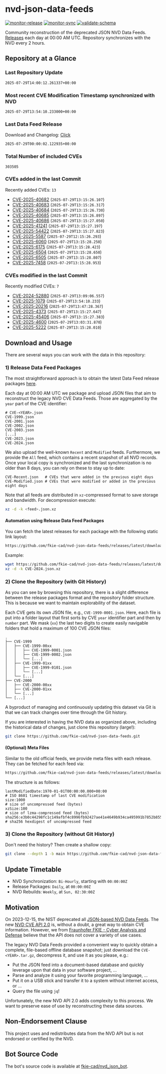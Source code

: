 # nvd-json-data-feeds

[![monitor-release](https://github.com/fkie-cad/nvd-json-data-feeds/actions/workflows/monitor_release.yml/badge.svg)](https://github.com/fkie-cad/nvd-json-data-feeds/actions/workflows/monitor_release.yml)
[![monitor-sync](https://github.com/fkie-cad/nvd-json-data-feeds/actions/workflows/monitor_sync.yml/badge.svg)](https://github.com/fkie-cad/nvd-json-data-feeds/actions/workflows/monitor_sync.yml)
[![validate-schema](https://github.com/fkie-cad/nvd-json-data-feeds/actions/workflows/validate_schema.yml/badge.svg)](https://github.com/fkie-cad/nvd-json-data-feeds/actions/workflows/validate_schema.yml)

Community reconstruction of the deprecated JSON NVD Data Feeds.
[Releases](https://github.com/fkie-cad/nvd-json-data-feeds/releases/latest) each day at 00:00 AM UTC.
Repository synchronizes with the NVD every 2 hours.

## Repository at a Glance

### Last Repository Update

```plain
2025-07-29T14:00:12.261337+00:00
```

### Most recent CVE Modification Timestamp synchronized with NVD

```plain
2025-07-29T13:54:10.233000+00:00
```

### Last Data Feed Release

Download and Changelog: [Click](https://github.com/fkie-cad/nvd-json-data-feeds/releases/latest)

```plain
2025-07-29T00:00:02.122935+00:00
```

### Total Number of included CVEs

```plain
303505
```

### CVEs added in the last Commit

Recently added CVEs: `13`

- [CVE-2025-40682](CVE-2025/CVE-2025-406xx/CVE-2025-40682.json) (`2025-07-29T13:15:26.107`)
- [CVE-2025-40683](CVE-2025/CVE-2025-406xx/CVE-2025-40683.json) (`2025-07-29T13:15:26.317`)
- [CVE-2025-40684](CVE-2025/CVE-2025-406xx/CVE-2025-40684.json) (`2025-07-29T13:15:26.730`)
- [CVE-2025-40685](CVE-2025/CVE-2025-406xx/CVE-2025-40685.json) (`2025-07-29T13:15:26.897`)
- [CVE-2025-40686](CVE-2025/CVE-2025-406xx/CVE-2025-40686.json) (`2025-07-29T13:15:27.050`)
- [CVE-2025-41241](CVE-2025/CVE-2025-412xx/CVE-2025-41241.json) (`2025-07-29T13:15:27.197`)
- [CVE-2025-54422](CVE-2025/CVE-2025-544xx/CVE-2025-54422.json) (`2025-07-29T13:15:27.823`)
- [CVE-2025-5587](CVE-2025/CVE-2025-55xx/CVE-2025-5587.json) (`2025-07-29T12:15:26.293`)
- [CVE-2025-6060](CVE-2025/CVE-2025-60xx/CVE-2025-6060.json) (`2025-07-29T13:15:28.250`)
- [CVE-2025-6175](CVE-2025/CVE-2025-61xx/CVE-2025-6175.json) (`2025-07-29T13:15:28.423`)
- [CVE-2025-6504](CVE-2025/CVE-2025-65xx/CVE-2025-6504.json) (`2025-07-29T13:15:28.650`)
- [CVE-2025-6505](CVE-2025/CVE-2025-65xx/CVE-2025-6505.json) (`2025-07-29T13:15:28.807`)
- [CVE-2025-7458](CVE-2025/CVE-2025-74xx/CVE-2025-7458.json) (`2025-07-29T13:15:28.953`)


### CVEs modified in the last Commit

Recently modified CVEs: `7`

- [CVE-2024-52880](CVE-2024/CVE-2024-528xx/CVE-2024-52880.json) (`2025-07-29T13:09:06.557`)
- [CVE-2025-1079](CVE-2025/CVE-2025-10xx/CVE-2025-1079.json) (`2025-07-29T13:54:10.233`)
- [CVE-2025-20216](CVE-2025/CVE-2025-202xx/CVE-2025-20216.json) (`2025-07-29T13:47:28.367`)
- [CVE-2025-4373](CVE-2025/CVE-2025-43xx/CVE-2025-4373.json) (`2025-07-29T13:15:27.647`)
- [CVE-2025-45406](CVE-2025/CVE-2025-454xx/CVE-2025-45406.json) (`2025-07-29T13:15:27.383`)
- [CVE-2025-4600](CVE-2025/CVE-2025-46xx/CVE-2025-4600.json) (`2025-07-29T13:03:31.870`)
- [CVE-2025-5222](CVE-2025/CVE-2025-52xx/CVE-2025-5222.json) (`2025-07-29T13:15:28.010`)


## Download and Usage

There are several ways you can work with the data in this repository:

### 1) Release Data Feed Packages

The most straightforward approach is to obtain the latest Data Feed release packages [here](https://github.com/fkie-cad/nvd-json-data-feeds/releases/latest).

Each day at 00:00 AM UTC we package and upload JSON files that aim to reconstruct the legacy NVD CVE Data Feeds.
Those are aggregated by the `year` part of the CVE identifier:

```
# CVE-<YEAR>.json
CVE-1999.json
CVE-2001.json
CVE-2002.json
CVE-2003.json
[...]
CVE-2023.json
CVE-2024.json
```

We also upload the well-known `Recent` and `Modified` feeds.
Furthermore, we provide the `All` feed, which contains a recent snapshot of all NVD records.
Once your local copy is synchronized and the last synchronization is no older than 8 days, you can rely on these to stay up to date:

```plain
CVE-Recent.json   # CVEs that were added in the previous eight days
CVE-Modified.json # CVEs that were modified or added in the previous eight days
```

Note that all feeds are distributed in `xz`-compressed format to save storage and bandwidth.
For decompression execute:

```sh
xz -d -k <feed>.json.xz
```

#### Automation using Release Data Feed Packages

You can fetch the latest releases for each package with the following static link layout:

```sh
https://github.com/fkie-cad/nvd-json-data-feeds/releases/latest/download/CVE-<YEAR>.json.xz
```

Example:

```sh
wget https://github.com/fkie-cad/nvd-json-data-feeds/releases/latest/download/CVE-2024.json.xz
xz -d -k CVE-2024.json.xz
```

### 2) Clone the Repository (with Git History)

As you can see by browsing this repository, there is a slight difference between the release packages format and the repository folder structure.
This is because we want to maintain explorability of the dataset.

Each CVE gets its own JSON file, e.g., `CVE-1999-0001.json`.
Here, each file is put into a folder layout that first sorts by CVE `year` identifier part and then by `number` part.
We mask (`xx`) the last two digits to create easily navigable folders that hold a maximum of 100 CVE JSON files:

```plain
.
├── CVE-1999
│   ├── CVE-1999-00xx
│   │   ├── CVE-1999-0001.json
│   │   ├── CVE-1999-0002.json
│   │   └── [...]
│   ├── CVE-1999-01xx
│   │   ├── CVE-1999-0101.json
│   │   └── [...]
│   └── [...]
├── CVE-2000
│   ├── CVE-2000-00xx
│   ├── CVE-2000-01xx
│   └── [...]
└── [...]
```

A byproduct of managing and continuously updating this dataset via Git is that we can track changes over time through the Git history.

If you are interested in having the NVD data as organized above, including the historical data of changes, just clone this repository (large!):

```sh
git clone https://github.com/fkie-cad/nvd-json-data-feeds.git
```

#### (Optional) Meta Files

Similar to the old official feeds, we provide meta files with each release. They can be fetched for each feed via:

```sh
https://github.com/fkie-cad/nvd-json-data-feeds/releases/latest/download/CVE-<YEAR>.meta
```

The structure is as follows:

```plain
lastModifiedDate:1970-01-01T00:00:00.000+00:00                          # ISO 8601 timestamp of last CVE modification
size:1000                                                               # size of uncompressed feed (bytes)
xzSize:100                                                              # size of lzma-compressed feed (bytes)
sha256:e3b0c44298fc1c149afbf4c8996fb92427ae41e4649b934ca495991b7852b855 # sha256 hexdigest of uncompressed feed
```

### 3) Clone the Repository (without Git History)

Don't need the history? Then create a shallow copy:

```sh
git clone --depth 1 -b main https://github.com/fkie-cad/nvd-json-data-feeds.git
```


## Update Timetable

* NVD Synchronization: `Bi-Hourly`, starting with `00:00:00Z`
* Release Packages: `Daily`, at `00:00:00Z`
* NVD Rebuilds: `Weekly`, at `Sun, 02:30:00Z`


## Motivation

On 2023-12-15, the NIST deprecated all [JSON-based NVD Data Feeds](https://nvd.nist.gov/vuln/data-feeds#divRetirementBanner-1).
The new [NVD CVE API 2.0](https://nvd.nist.gov/developers/vulnerabilities) is, without a doubt, a great way to obtain CVE information.
However, we from [Fraunhofer FKIE - Cyber Analysis and Defense](https://www.fkie.fraunhofer.de/en/departments/cad.html) believe that the API does not cover a variety of use cases.

The legacy NVD Data Feeds provided a convenient way to quickly obtain a complete, file-based offline database snapshot; just download the `CVE-<YEAR>.tar.gz`, decompress it, and use it as you please, e.g.:

- Put the JSON feed into a document-based database and quickly leverage upon that data in your software project, ...
- Parse and analyze it using your favorite programming language, ...
- Put it on a USB stick and transfer it to a system without internet access, or ...
- Query the file using `jq`!

Unfortunately, the new NVD API 2.0 adds complexity to this process.
We want to preserve ease of use by reconstructing these data sources.

## Non-Endorsement Clause

This project uses and redistributes data from the NVD API but is not endorsed or certified by the NVD.

## Bot Source Code

The bot's source code is available at [fkie-cad/nvd\_json\_bot](https://github.com/fkie-cad/nvd_json_bot).